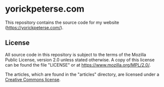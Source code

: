 # yorickpeterse.com

This repository contains the source code for my website
(<https://yorickpeterse.com/>).

## License

All source code in this repository is subject to the terms of the Mozilla Public
License, version 2.0 unless stated otherwise. A copy of this license can be
found the file "LICENSE" or at <https://www.mozilla.org/MPL/2.0/>.

The articles, which are found in the "articles" directory, are licensed under a
[Creative Commons license][cc license].

[cc license]: http://creativecommons.org/licenses/by-nc-sa/3.0/
